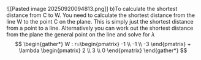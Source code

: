![[Pasted image 20250920094813.png]]
b)To calculate the shortest distance from C to W. You need to calculate the shortest distance from the line W to the point C on the plane. This is simply just the shortest distance from a point to a line. Alternatively you can work out the shortest distance from the plane the general point on the line and solve for $\lambda$
$$
\begin{gather*}
W : r=\begin{pmatrix}
-1 \\
-1 \\
-3
\end{pmatrix} + \lambda \begin{pmatrix}
2 \\
3 \\
0
\end{pmatrix} 
\end{gather*}
$$
